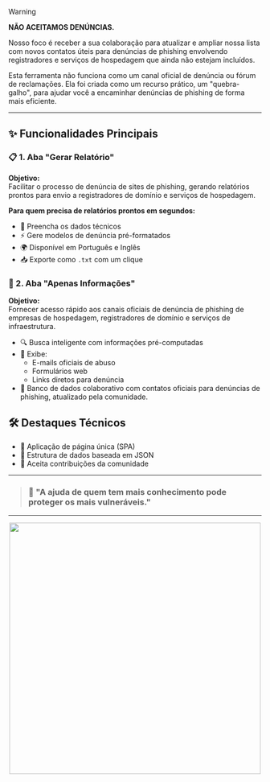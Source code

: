 > [!WARNING]  
> **NÃO ACEITAMOS DENÚNCIAS.**
>
> Nosso foco é receber a sua colaboração para atualizar e ampliar nossa lista com novos contatos úteis para denúncias de phishing envolvendo registradores e serviços de hospedagem que ainda não estejam incluídos.
>
> Esta ferramenta não funciona como um canal oficial de denúncia ou fórum de reclamações. Ela foi criada como um recurso prático, um "quebra-galho", para ajudar você a encaminhar denúncias de phishing de forma mais eficiente.
---

## ✨ Funcionalidades Principais

### 📋 1. Aba "Gerar Relatório"

**Objetivo:**  
Facilitar o processo de denúncia de sites de phishing, gerando relatórios prontos para envio a registradores de domínio e serviços de hospedagem.

**Para quem precisa de relatórios prontos em segundos:**
- 📝 Preencha os dados técnicos
- ⚡ Gere modelos de denúncia pré-formatados
- 🌍 Disponível em Português e Inglês
- 📥 Exporte como `.txt` com um clique

### 🔎 2. Aba "Apenas Informações"

**Objetivo:**  
Fornecer acesso rápido aos canais oficiais de denúncia de phishing de empresas de hospedagem, registradores de domínio e serviços de infraestrutura.

- 🔍 Busca inteligente com informações pré-computadas
- 📧 Exibe:
  - E-mails oficiais de abuso
  - Formulários web
  - Links diretos para denúncia
- 🔄 Banco de dados colaborativo com contatos oficiais para denúncias de phishing, atualizado pela comunidade.

## 🛠️ Destaques Técnicos

- 🚀 Aplicação de página única (SPA)
- 📁 Estrutura de dados baseada em JSON
- 🤝 Aceita contribuições da comunidade

---

 > ### 🧠 "A ajuda de quem tem mais conhecimento pode proteger os mais vulneráveis."

---

<div align="center">
<a href="https://secguide.pages.dev/ravenastar/" rel="noopener noreferrer" target="_blank"><img src="https://secguide.pages.dev/img/b2_secguide.png" width="500"></a>
